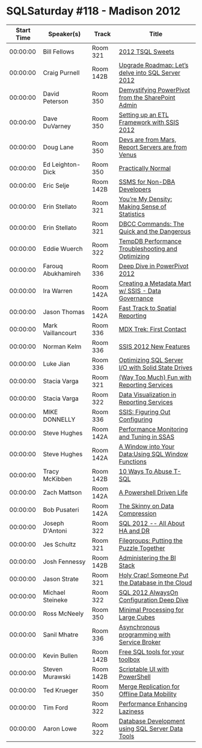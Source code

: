 # SQLSaturday #118 - Madison 2012
Start Time|Speaker(s)|Track|Title
---|---|---|---
00:00:00|Bill Fellows|Room 321|[2012 TSQL Sweets](10424.md)
00:00:00|Craig Purnell|Room 142B|[Upgrade Roadmap: Let’s delve into SQL Server 2012 ](12020.md)
00:00:00|David Peterson|Room 350|[Demystifying PowerPivot from the SharePoint Admin ](12813.md)
00:00:00|Dave DuVarney|Room 350|[Setting up an ETL Framework with SSIS 2012](12919.md)
00:00:00|Doug Lane|Room 350|[Devs are from Mars, Report Servers are from Venus](13392.md)
00:00:00|Ed Leighton-Dick|Room 350|[Practically Normal](13717.md)
00:00:00|Eric Selje|Room 142B|[SSMS for Non-DBA Developers](13902.md)
00:00:00|Erin Stellato|Room 321|[You’re My Density: Making Sense of Statistics](13942.md)
00:00:00|Erin Stellato|Room 321|[DBCC Commands: The Quick and the Dangerous](13943.md)
00:00:00|Eddie Wuerch|Room 322|[TempDB Performance Troubleshooting and Optimizing](14046.md)
00:00:00|Farouq Abukhamireh|Room 336|[Deep Dive in PowerPivot 2012](14179.md)
00:00:00|Ira Warren|Room 142A|[Creating a Metadata Mart w/ SSIS - Data Governance](15483.md)
00:00:00|Jason Thomas|Room 142A|[Fast Track to Spatial Reporting](15891.md)
00:00:00|Mark Vaillancourt|Room 336|[MDX Trek: First Contact](19642.md)
00:00:00|Norman Kelm|Room 336|[SSIS 2012 New Features](21513.md)
00:00:00|Luke Jian|Room 336|[Optimizing SQL Server I/O with Solid State Drives](24318.md)
00:00:00|Stacia Varga|Room 321|[(Way Too Much) Fun with Reporting Services ](24725.md)
00:00:00|Stacia Varga|Room 322|[Data Visualization in Reporting Services](24726.md)
00:00:00|MIKE DONNELLY|Room 336|[SSIS: Figuring Out Configuring](24968.md)
00:00:00|Steve Hughes|Room 142A|[Performance Monitoring and Tuning in SSAS](25784.md)
00:00:00|Steve Hughes|Room 142A|[A Window into Your Data:Using SQL Window Functions](25786.md)
00:00:00|Tracy McKibben|Room 142B|[10 Ways To Abuse T-SQL](27067.md)
00:00:00|Zach Mattson|Room 142A|[A Powershell Driven Life](28292.md)
00:00:00|Bob Pusateri|Room 142A|[The Skinny on Data Compression](29120.md)
00:00:00|Joseph D'Antoni|Room 322|[SQL 2012 -- All About HA and DR](30653.md)
00:00:00|Jes Schultz|Room 321|[Filegroups: Putting the Puzzle Together ](30784.md)
00:00:00|Josh Fennessy|Room 142B|[Administering the BI Stack](30813.md)
00:00:00|Jason Strate|Room 321|[Holy Crap! Someone Put the Database in the Cloud](31125.md)
00:00:00|Michael Steineke|Room 322|[SQL 2012 AlwaysOn Configuration Deep Dive ](32031.md)
00:00:00|Ross McNeely|Room 350|[Minimal Processing for Large Cubes](32662.md)
00:00:00|Sanil Mhatre|Room 336|[Asynchronous programming with Service Broker](32966.md)
00:00:00|Kevin Bullen|Room 142B|[Free SQL tools for your toolbox](33045.md)
00:00:00|Steven Murawski|Room 142B|[Scriptable UI with PowerShell](33233.md)
00:00:00|Ted Krueger|Room 350|[Merge Replication for Offline Data Mobility](33348.md)
00:00:00|Tim Ford|Room 322|[Performance Enhancing Laziness](33672.md)
00:00:00|Aaron Lowe|Room 322|[Database Development using SQL Server Data Tools](8894.md)
